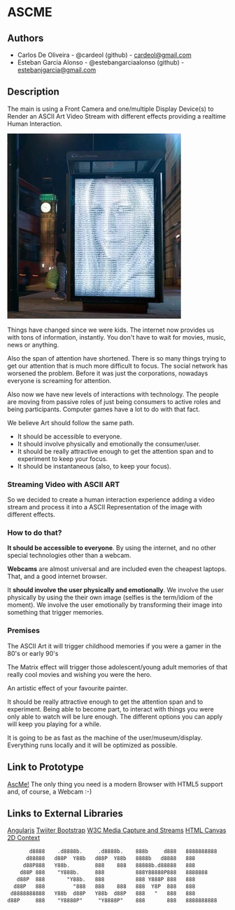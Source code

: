 # ASCME                                                                               

## Authors
- Carlos De Oliveira - @cardeol (github) - cardeol@gmail.com 
- Esteban Garcia Alonso - @estebangarciaalonso (github) - estebanjgarcia@gmail.com

## Description

The main is using a Front Camera and one/multiple Display Device(s) to Render an ASCII Art Video Stream with different effects providing a realtime Human Interaction. 

![Example Image](https://raw.githubusercontent.com/cardeol/devart-template/master/project_images/womanascii.jpg "ASCII Video rendered in realtime")

Things have changed since we were kids. The internet now provides us with tons of information, instantly. You don't have to wait for movies, music, news or anything.

Also the span of attention have shortened. There is so many things trying to get our attention that is much more difficult to focus. The social network has worsened the problem. Before it was just the corporations, nowadays everyone is screaming for attention.

Also now we have new levels of interactions with technology. The people are moving from passive roles of just being consumers to active roles and being participants. Computer games have a lot to do with that fact.

We believe Art should follow the same path. 

- It should be accessible to everyone. 
- It should involve physically and emotionally the consumer/user.
- It should be really attractive enough to get the attention span and to experiment to keep your focus.
- It should be instantaneous (also, to keep your focus).
 
### Streaming Video with ASCII ART

So we decided to create a human interaction experience adding a video stream and process it into a ASCII Representation of the image with different effects.

### How to do that? 

<b>It should be accessible to everyone</b>. By using the internet, and no other special technologies other than a webcam. 

<b>Webcams</b> are almost universal and are included even the cheapest laptops. That, and a good internet browser.
 
It <b>should involve the user physically and emotionally</b>. We involve the user physically by using the their own image (selfies is the term/idiom of the moment). We involve the user emotionally by transforming their image into something that trigger memories.

### Premises ###

The ASCII Art it will trigger childhood memories if you were a gamer in the 80's or early 90's

The Matrix effect will trigger those adolescent/young adult memories of that really cool movies and wishing you were the hero.

An artistic effect of your favourite painter.

It should be really attractive enough to get the attention span and to experiment.
Being able to become part, to interact with things you were only able to watch will be lure enough.
The different options you can apply will keep you playing for a while.

It is going to be as fast as the machine of the user/museum/display. Everything runs locally and it will be optimized as possible.


## Link to Prototype 

[AscMe!](https://dl.dropboxusercontent.com/u/11648849/ascii/index.html "index.html")
The only thing you need is a modern Browser with HTML5 support and, of course, a Webcam :-)

## Links to External Libraries
 
[Angularjs](http://angularjs.org/ "Angular JS")
[Twiiter Bootstrap](http://getbootstrap.com/ "Twitter Bootstrap")
[W3C Media Capture and Streams](http://dev.w3.org/2011/webrtc/editor/getusermedia.html "W3C Media Captura and Streams")
[HTML Canvas 2D Context](http://www.w3.org/html/wg/drafts/2dcontext/html5_canvas/ "HTML Canvas 2D Context")


```
       d8888    .d8888b.     .d8888b.    888b     d888   8888888888
      d88888   d88P  Y88b   d88P  Y88b   8888b   d8888   888       
     d88P888   Y88b.        888    888   88888b.d88888   888       
    d88P 888    "Y888b.     888          888Y88888P888   8888888   
   d88P  888       "Y88b.   888          888 Y888P 888   888       
  d88P   888         "888   888    888   888  Y8P  888   888       
 d8888888888   Y88b  d88P   Y88b  d88P   888   "   888   888       
d88P     888    "Y8888P"     "Y8888P"    888       888   8888888888
```                                                                              
 
